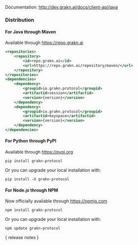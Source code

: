 Documentation: http://dev.grakn.ai/docs/client-api/java

### Distribution

#### For Java through Maven

Available through https://repo.grakn.ai
```xml
<repositories>
    <repository>
        <id>repo.grakn.ai</id>
        <url>https://repo.grakn.ai/repository/maven/</url>
    </repository>
</repositories>
<dependencies>
    <dependency>
        <groupid>io.grakn.protocol</groupid>
        <artifactid>session</artifactid>
        <version>{version}</version>
    </dependency>
    <dependency>
        <groupid>io.grakn.protocol</groupid>
        <artifactid>keyspace</artifactid>
        <version>{version}</version>
    </dependency>
</dependencies>
```

#### For Python through PyPI

Available through https://pypi.org
```
pip install grakn-protocol
```
Or you can upgrade your local installation with:
```
pip install -U grakn-protocol
```

#### For Node.js through NPM

Now officially available through https://npmjs.com
```
npm install grakn-protocol
```
Or you can upgrade your local installation with:
```
npm update grakn-protocol
```

{ release notes }
